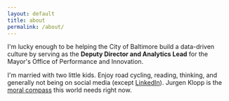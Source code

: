 ```yaml
---
layout: default
title: about
permalink: /about/
---
```


I'm lucky enough to be helping the City of Baltimore build a data-driven culture by serving as the **Deputy Director and Analytics Lead** for the Mayor's Office of Performance and Innovation.  


I'm married with two little kids. Enjoy road cycling, reading, thinking, and generally not being on social media (except [LinkedIn](https://www.linkedin.com/in/justinelszasz/)). Jurgen Klopp is the [moral compass](https://www.youtube.com/watch?v=b3gH72iBJYI) this world needs right now.